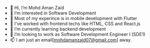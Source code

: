 - 👋 Hi, I’m Mohd Aman Zaid
- 👀 I’m interested in Software Development
- 👋 Most of my experince is in mobile development with Flutter
- 👀 I've worked with frontend techs like HTML, CSS and React.js
- 🌱 I’m currently learning backend development
- 💞️ I’m looking to work as Software Development Engineer I (SDE1)
- 📫 I am just an email[mohdamanzaid07@gmail.com] away.
